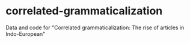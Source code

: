 # correlated-grammaticalization
Data and code for "Correlated grammaticalization: The rise of articles in Indo-European"

